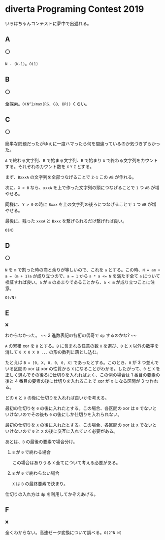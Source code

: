 # diverta Programing Contest 2019

いろはちゃんコンテストに夢中で出遅れる。

## A

:o:

`N - (K-1)`。`O(1)`

## B

:o:

全探索。`O(N^2/max(RG, GB, BR))` くらい。

## C

:o:

簡単な問題だったがゆえに一度ハマったら何を間違っているのか気づきずらかった。

`A` で終わる文字列、`B` で始まる文字列、`B` で始まり `A` で終わる文字列をカウントする。それぞれのカウント数を `X` `Y` `Z` とする。

まず、`BxxxA` の文字列を全部つなげることで `Z-1` この `AB` が作れる。

次に、`X > 0` なら、`xxxA` を上で作った文字列の頭につなげることで `1` つ `AB` が増やせる。

同様に、`Y > 0` の時に `Bxxx` を上の文字列の後ろにつなげることで `1` つ `AB` が増やせる。

最後に、残った `xxxA` と `Bxxx` を繋げられるだけ繋げれば良い。

`O(N)`

## D

:o:

`N` を `m` で割った時の商と余りが等しいので、これを `a` とする。この時、`N = am + a = (m + 1)a` が成り立つので、`a = 1` から `a * a <= N` を満たす全て `a` について検証すれば良い。`a` が `m` のあまりであることから、`a < m` が成り立つことに注意。

`O(√N)`

## E

:x:

わからなかった。 ~~ 2 進数表記の各桁の偶奇で `dp` するのかな? ~~

`A` の累積 xor を `B` とする。`B` に含まれる任意の数 `X` を選び、`0` と `X` 以外の数字を消して `0 X 0 X 0 ...` の形の数列に落とし込む。

たとえば `B = [0, X, 0, 0, 0, X]` であったとする。このとき、`0` が 3 つ並んでいる区間の xor は xor の性質から `X` になることがわかる。したがって、`0` と `X` を正しく選んでその後ろに仕切りを入れればよく、この例の場合は 1 番目の要素の後と 4 番目の要素の後に仕切りを入れることで xor が `X` になる区間が 3 つ作れる。

どの `0` と `X` の後に仕切りを入れれば良いかを考える。

最初の仕切りを `0` の後に入れたとする。この場合、各区間の xor は `0` でないといけないのでその後も `0` の後にしか仕切りを入れられない。

最初の仕切りを `X` の後に入れたとする。この場合、各区間の xor は `X` でないといけないので `0` と `X` の後に交互に入れていく必要がある。

あとは、`B` の最後の要素で場合分け。

1. `B` が `0` で終わる場合

   この場合はありうる `X` 全てについて考える必要がある。

2. `B` が `0` で終わらない場合

   `X` は `B` の最終要素で決まり。

仕切りの入れ方は `dp` を利用してかぞえあげる。

## F

:x:

全くわからない。高速ゼータ変換について調べる。`O(2^N N)`
